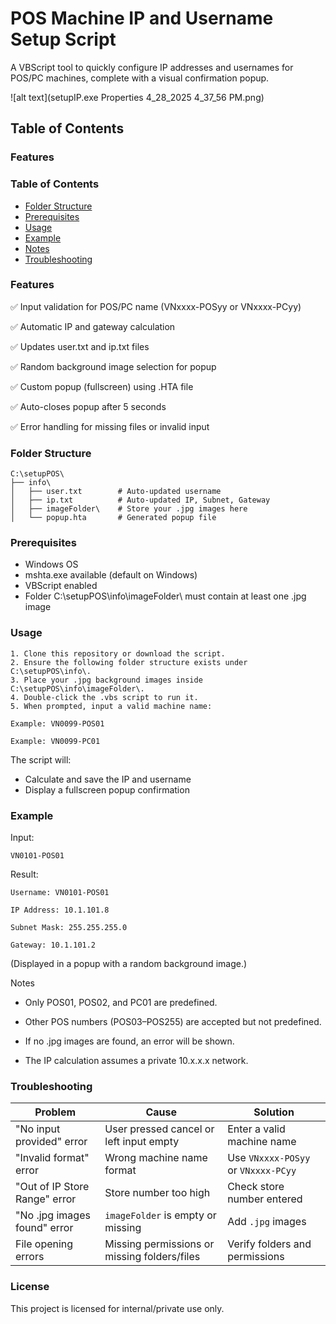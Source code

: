 # POS Machine IP and Username Setup Script

A VBScript tool to quickly configure IP addresses and usernames for POS/PC machines, complete with a visual confirmation popup.

![alt text](setupIP.exe Properties 4_28_2025 4_37_56 PM.png)

## Table of Contents

### Features

### Table of Contents

- [Folder Structure](#folder-structure)
- [Prerequisites](#prerequisites)
- [Usage](#usage)
- [Example](#example)
- [Notes](#notes)
- [Troubleshooting](#troubleshooting)

### Features

✅ Input validation for POS/PC name (VNxxxx-POSyy or VNxxxx-PCyy)

✅ Automatic IP and gateway calculation

✅ Updates user.txt and ip.txt files

✅ Random background image selection for popup

✅ Custom popup (fullscreen) using .HTA file

✅ Auto-closes popup after 5 seconds

✅ Error handling for missing files or invalid input

### Folder Structure

    C:\setupPOS\
    ├── info\
    │   ├── user.txt        # Auto-updated username
    │   ├── ip.txt          # Auto-updated IP, Subnet, Gateway
    │   ├── imageFolder\    # Store your .jpg images here
    │   └── popup.hta       # Generated popup file

### Prerequisites

- Windows OS
- mshta.exe available (default on Windows)
- VBScript enabled
- Folder C:\setupPOS\info\imageFolder\ must contain at least one .jpg image

### Usage
    1. Clone this repository or download the script.
    2. Ensure the following folder structure exists under C:\setupPOS\info\.
    3. Place your .jpg background images inside C:\setupPOS\info\imageFolder\.
    4. Double-click the .vbs script to run it.
    5. When prompted, input a valid machine name:

    Example: VN0099-POS01

    Example: VN0099-PC01

The script will:

- Calculate and save the IP and username
- Display a fullscreen popup confirmation

### Example

Input:

    VN0101-POS01

Result:

    Username: VN0101-POS01

    IP Address: 10.1.101.8

    Subnet Mask: 255.255.255.0

    Gateway: 10.1.101.2

(Displayed in a popup with a random background image.)

Notes

- Only POS01, POS02, and PC01 are predefined.

- Other POS numbers (POS03–POS255) are accepted but not predefined.

- If no .jpg images are found, an error will be shown.

- The IP calculation assumes a private 10.x.x.x network.

### Troubleshooting

| Problem                    | Cause                                  | Solution                          |
|-----------------------------|---------------------------------------|-----------------------------------|
| "No input provided" error   | User pressed cancel or left input empty | Enter a valid machine name        |
| "Invalid format" error      | Wrong machine name format             | Use `VNxxxx-POSyy` or `VNxxxx-PCyy` |
| "Out of IP Store Range" error | Store number too high                | Check store number entered        |
| "No .jpg images found" error | `imageFolder` is empty or missing     | Add `.jpg` images                 |
| File opening errors         | Missing permissions or missing folders/files | Verify folders and permissions |


### License

This project is licensed for internal/private use only.

